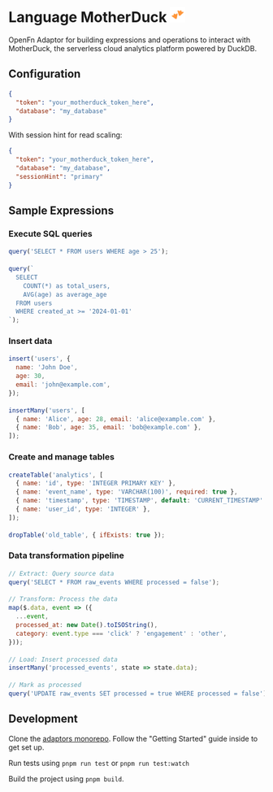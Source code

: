 # Language MotherDuck <img src='./assets/square.png' width="30" height="30"/>

OpenFn Adaptor for building expressions and operations to interact with
MotherDuck, the serverless cloud analytics platform powered by DuckDB.

## Configuration

```json
{
  "token": "your_motherduck_token_here",
  "database": "my_database"
}
```

With session hint for read scaling:

```json
{
  "token": "your_motherduck_token_here",
  "database": "my_database",
  "sessionHint": "primary"
}
```

## Sample Expressions

### Execute SQL queries

```js
query('SELECT * FROM users WHERE age > 25');

query(`
  SELECT 
    COUNT(*) as total_users,
    AVG(age) as average_age
  FROM users
  WHERE created_at >= '2024-01-01'
`);
```

### Insert data

```js
insert('users', {
  name: 'John Doe',
  age: 30,
  email: 'john@example.com',
});

insertMany('users', [
  { name: 'Alice', age: 28, email: 'alice@example.com' },
  { name: 'Bob', age: 35, email: 'bob@example.com' },
]);
```

### Create and manage tables

```js
createTable('analytics', [
  { name: 'id', type: 'INTEGER PRIMARY KEY' },
  { name: 'event_name', type: 'VARCHAR(100)', required: true },
  { name: 'timestamp', type: 'TIMESTAMP', default: 'CURRENT_TIMESTAMP' },
  { name: 'user_id', type: 'INTEGER' },
]);

dropTable('old_table', { ifExists: true });
```

### Data transformation pipeline

```js
// Extract: Query source data
query('SELECT * FROM raw_events WHERE processed = false');

// Transform: Process the data
map($.data, event => ({
  ...event,
  processed_at: new Date().toISOString(),
  category: event.type === 'click' ? 'engagement' : 'other',
}));

// Load: Insert processed data
insertMany('processed_events', state => state.data);

// Mark as processed
query('UPDATE raw_events SET processed = true WHERE processed = false');
```

## Development

Clone the [adaptors monorepo](https://github.com/OpenFn/adaptors). Follow the
"Getting Started" guide inside to get set up.

Run tests using `pnpm run test` or `pnpm run test:watch`

Build the project using `pnpm build`.
